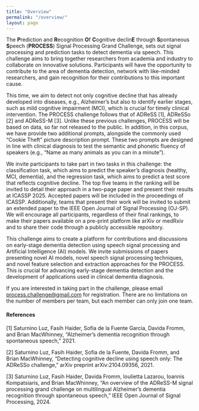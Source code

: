 ```yaml
---
title: "Overview"
permalink: "/overview/"
layout: page
---
```


The **P**rediction and **R**ecognition **O**f **C**ognitive declin**E** through **S**pontaneous **S**peech (**PROCESS**) Signal Processing Grand Challenge, sets out signal processing and prediction tasks to detect dementia via speech. This challenge aims to bring together researchers from academia and industry to collaborate on innovative solutions. Participants will have the opportunity to contribute to the area of dementia detection, network with like-minded researchers, and gain recognition for their contributions to this important cause.

This time, we aim to detect not only cognitive decline that has already developed into diseases, e.g., Alzheimer’s but also to identify earlier stages, such as mild cognitive impairment (MCI), which is crucial for timely clinical intervention. The PROCESS challenge follows that of ADReSS [1], ADReSSo [2] and ADReSS-M [3]. Unlike these previous challenges, PROCESS will be based on data, so far not released to the public. In addition, in this corpus, we have provide two additional prompts, alongside the commonly used “Cookie Theft” picture description prompt. These two prompts are designed in line with clinical diagnosis to test the semantic and phonetic fluency of speakers (e.g., “Name as many animals as you can in a minute”).

We invite participants to take part in two tasks in this challenge: the classification task, which aims to predict the speaker’s diagnosis (healthy, MCI, dementia), and the regression task, which aims to predict a test score that reflects cognitive decline. The top five teams in the ranking will be invited to detail their approach in a two-page paper and present their results at ICASSP 2025. Accepted papers will be included in the proceedings of ICASSP. Additionally, teams that present their work will be invited to submit an extended paper to the IEEE Open Journal of Signal Processing (OJ-SP). We will encourage all participants, regardless of their final rankings, to make their papers available on a pre-print platform like arXiv or medRxiv and to share their code through a publicly accessible repository.

This challenge aims to create a platform for contributions and discussions on early-stage dementia detection using speech signal processing and Artificial Intelligence (AI) models. We invite submissions of papers presenting novel AI models, novel speech signal processing techniques, and novel feature selection and extraction approaches for the PROCESS. This is crucial for advancing early-stage dementia detection and the development of applications used in clinical dementia diagnosis.

If you are interested in taking part in the challenge, please email [process.challenge@gmail.com](mailto:process.challenge@gmail.com) for registration. There are no limitations on the number of members per team, but each member can only join one team.

#### References

[1] Saturnino Luz, Fasih Haider, Sofia de la Fuente Garcia, Davida Fromm, and Brian MacWhinney, “Alzheimer’s dementia recognition through spontaneous speech,” 2021.

[2] Saturnino Luz, Fasih Haider, Sofia de la Fuente, Davida Fromm, and Brian MacWhinney, “Detecting cognitive decline using speech only: The ADReSSo challenge,” arXiv preprint arXiv:2104.09356, 2021.

[3] Saturnino Luz, Fasih Haider, Davida Fromm, Ioulietta Lazarou, Ioannis Kompatsiaris, and Brian MacWhinney, “An overview of the ADReSS-M signal processing grand challenge on multilingual Alzheimer’s dementia recognition through spontaneous speech,” IEEE Open Journal of Signal Processing, 2024.